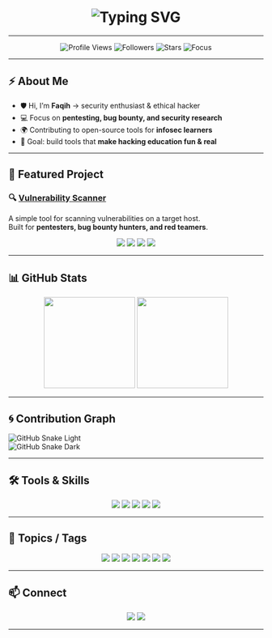 <!-- Typing Animation -->
<h1 align="center">
  <img src="https://readme-typing-svg.herokuapp.com?font=Fira+Code&weight=700&size=28&duration=3000&pause=1000&color=00F700&center=true&vCenter=true&width=500&lines=Hey%2C+I'm+Faqih;Pentester+%7C+Bug+Bounty+Hunter;Open+Source+Security+Tools;Welcome+to+my+Profile!+🚀" alt="Typing SVG" />
</h1>

---

<p align="center">
  <img src="https://komarev.com/ghpvc/?username=Githu836&color=blue&style=flat-square&label=Profile+Views" alt="Profile Views" />
  <img src="https://img.shields.io/github/followers/Githu836?label=Followers&style=flat-square&color=green" alt="Followers" />
  <img src="https://img.shields.io/github/stars/Githu836?affiliations=OWNER%2CCOLLABORATOR&style=flat-square&color=yellow" alt="Stars" />
  <img src="https://img.shields.io/badge/Focus-Infosec%20%7C%20Pentest-red?style=flat-square" alt="Focus" />
</p>

---

## ⚡ About Me
- 🛡️ Hi, I’m **Faqih** → security enthusiast & ethical hacker  
- 💻 Focus on **pentesting, bug bounty, and security research**  
- 🌍 Contributing to open-source tools for **infosec learners**  
- 🎯 Goal: build tools that **make hacking education fun & real**  

---

## 🚀 Featured Project
### 🔍 [Vulnerability Scanner](https://github.com/Githu836/scanneer-vuln)
A simple tool for scanning vulnerabilities on a target host.  
Built for **pentesters, bug bounty hunters, and red teamers**.  

<p align="center">
  <img src="https://img.shields.io/badge/Python-3.x-blue.svg" />
  <img src="https://img.shields.io/badge/Security-Scanner-blue.svg" />
  <img src="https://img.shields.io/badge/Status-Stable-brightgreen.svg" />
  <img src="https://img.shields.io/badge/License-MIT-green.svg" />
</p>

---

## 📊 GitHub Stats
<p align="center">
  <img src="https://github-readme-stats.vercel.app/api?username=Githu836&show_icons=true&theme=tokyonight&count_private=true" height="180" />
  <img src="https://github-readme-stats.vercel.app/api/top-langs/?username=Githu836&layout=compact&theme=tokyonight" height="180" />
</p>

---

## 🌀 Contribution Graph
![GitHub Snake Light](https://raw.githubusercontent.com/Githu836/Githu836/output/github-contribution-grid-snake.svg#gh-light-mode-only)  
![GitHub Snake Dark](https://raw.githubusercontent.com/Githu836/Githu836/output/github-contribution-grid-snake-dark.svg#gh-dark-mode-only)

---

## 🛠️ Tools & Skills
<p align="center">
  <img src="https://img.shields.io/badge/Linux-Kali-blue?style=for-the-badge&logo=linux" />
  <img src="https://img.shields.io/badge/Windows-Pentesting-lightblue?style=for-the-badge&logo=windows" />
  <img src="https://img.shields.io/badge/Android-Termux-green?style=for-the-badge&logo=android" />
  <img src="https://img.shields.io/badge/Python-Scripting-yellow?style=for-the-badge&logo=python" />
  <img src="https://img.shields.io/badge/Git-GitHub-black?style=for-the-badge&logo=git" />
</p>

---

## 📎 Topics / Tags
<p align="center">
  <img src="https://img.shields.io/badge/pentest-red?style=for-the-badge" />
  <img src="https://img.shields.io/badge/scanner-blue?style=for-the-badge" />
  <img src="https://img.shields.io/badge/vulnerability-orange?style=for-the-badge" />
  <img src="https://img.shields.io/badge/bugbounty-yellow?style=for-the-badge" />
  <img src="https://img.shields.io/badge/redteam-critical?style=for-the-badge" />
  <img src="https://img.shields.io/badge/infosec-purple?style=for-the-badge" />
  <img src="https://img.shields.io/badge/security-green?style=for-the-badge" />
</p>

---

## 📫 Connect
<p align="center">
  <a href="https://github.com/Githu836"><img src="https://img.shields.io/badge/GitHub-Faqih-black?style=for-the-badge&logo=github" /></a>
  <a href="mailto:ff1118641@gmail.com"><img src="https://img.shields.io/badge/Email-Contact-blue?style=for-the-badge&logo=gmail" /></a>
</p>

---